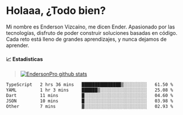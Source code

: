 
# Holaaa, ¿Todo bien?

Mi nombre es Enderson Vizcaíno, me dicen Ender. Apasionado por las tecnologías, disfruto de poder construir soluciones basadas en código. Cada reto está lleno de grandes aprendizajes, y nunca dejamos de aprender. 

#### :chart_with_upwards_trend: Estadisticas
> [![EndersonPro github stats](https://github-readme-stats.vercel.app/api?username=endersonpro&theme=vue-dark&show_icons=true)](https://github.com/anuraghazra/github-readme-stats) 


<!--START_SECTION:waka-->

```txt
TypeScript   2 hrs 36 mins   ███████████████▒░░░░░░░░░   61.50 %
YAML         1 hr 3 mins     ██████▒░░░░░░░░░░░░░░░░░░   25.08 %
Dart         11 mins         █░░░░░░░░░░░░░░░░░░░░░░░░   04.60 %
JSON         10 mins         █░░░░░░░░░░░░░░░░░░░░░░░░   03.98 %
Other        7 mins          ▓░░░░░░░░░░░░░░░░░░░░░░░░   02.93 %
```

<!--END_SECTION:waka-->

[website]: https://endersonpro.github.io/portfolio/
[twitter]: https://twitter.com/endersonj_
[youtube]: https://youtube.com/ByEnderson
[instagram]: https://instagram.com/endersonvizc
[linkedin]: https://www.linkedin.com/in/enderson-vizcaino-2aa927175/
